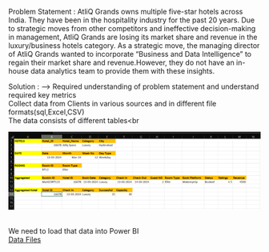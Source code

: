 Problem Statement :
AtliQ Grands owns multiple five-star hotels across India. They have been in the hospitality industry for the past 20 years.
Due to strategic moves from other competitors and ineffective decision-making in management, AtliQ Grands are losing its market share and revenue in the luxury/business hotels category.
As a strategic move, the managing director of AtliQ Grands wanted to incorporate “Business and Data Intelligence” to regain their market share and revenue.However, they do not have an in-house data analytics team to provide them with these insights.

Solution :
--> Required understanding of problem statement and understand required key metrics<br>
Collect data from Clients in various sources and in different file formats(sql,Excel,CSV)<br>
The data consists of different tables<br

<img src="Assets/Screenshot_Tables.png" alt="Tables" title="Tables">

<br> We need to load that data into Power BI<br>
[Data Files](Data)

